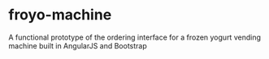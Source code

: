 # froyo-machine
A functional prototype of the ordering interface for a frozen yogurt vending machine built in AngularJS and Bootstrap
